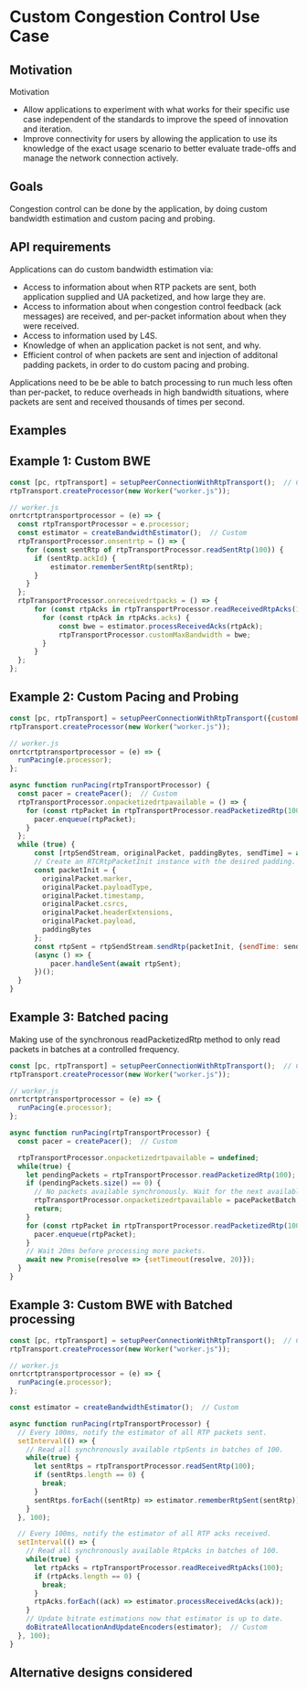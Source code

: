 # Custom Congestion Control Use Case

## Motivation

Motivation
- Allow applications to experiment with what works for their specific use case independent of the standards to improve the speed of innovation and iteration.
- Improve connectivity for users by allowing the application to use its knowledge of the exact usage scenario to better evaluate trade-offs and manage the network connection actively.

## Goals

Congestion control can be done by the application, by doing custom bandwidth estimation and custom pacing and probing.

## API requirements

Applications can do custom bandwidth estimation via:
- Access to information about when RTP packets are sent, both application supplied and UA packetized, and how large they are.
- Access to information about when congestion control feedback (ack messages) are received, and per-packet information about when they were received.
- Access to information used by L4S.
- Knowledge of when an application packet is not sent, and why.
- Efficient control of when packets are sent and injection of additonal padding packets, in order to do custom pacing and probing.

Applications need to be be able to batch processing to run much less often than per-packet, to reduce overheads in high bandwidth situations, where packets are sent and received thousands of times per second.

## Examples

## Example 1: Custom BWE

```javascript
const [pc, rtpTransport] = setupPeerConnectionWithRtpTransport();  // Custom
rtpTransport.createProcessor(new Worker("worker.js"));

// worker.js
onrtcrtptransportprocessor = (e) => {
  const rtpTransportProcessor = e.processor;
  const estimator = createBandwidthEstimator();  // Custom
  rtpTransportProcessor.onsentrtp = () => {
    for (const sentRtp of rtpTransportProcessor.readSentRtp(100)) {
      if (sentRtp.ackId) {
          estimator.rememberSentRtp(sentRtp);
      }
    }
  };
  rtpTransportProcessor.onreceivedrtpacks = () => {
      for (const rtpAcks in rtpTransportProcessor.readReceivedRtpAcks(100)) {
        for (const rtpAck in rtpAcks.acks) {
            const bwe = estimator.processReceivedAcks(rtpAck);
            rtpTransportProcessor.customMaxBandwidth = bwe;
        }
      }
  };
};
```

## Example 2: Custom Pacing and Probing

```javascript
const [pc, rtpTransport] = setupPeerConnectionWithRtpTransport({customPacer: true});  // Custom
rtpTransport.createProcessor(new Worker("worker.js"));

// worker.js
onrtcrtptransportprocessor = (e) => {
  runPacing(e.processor);
};

async function runPacing(rtpTransportProcessor) {
  const pacer = createPacer();  // Custom
  rtpTransportProcessor.onpacketizedrtpavailable = () => {
    for (const rtpPacket in rtpTransportProcessor.readPacketizedRtp(100)) {
      pacer.enqueue(rtpPacket);
    }
  };
  while (true) {
      const [rtpSendStream, originalPacket, paddingBytes, sendTime] = await pacer.dequeue();  // Custom
      // Create an RTCRtpPacketInit instance with the desired padding.
      const packetInit = {
        originalPacket.marker,
        originalPacket.payloadType,
        originalPacket.timestamp,
        originalPacket.csrcs,
        originalPacket.headerExtensions,
        originalPacket.payload,
        paddingBytes
      };
      const rtpSent = rtpSendStream.sendRtp(packetInit, {sendTime: sendTime});
      (async () => {
          pacer.handleSent(await rtpSent);
      })();
  }
}
```

## Example 3: Batched pacing
Making use of the synchronous readPacketizedRtp method to only read packets in batches
at a controlled frequency.

```javascript
const [pc, rtpTransport] = setupPeerConnectionWithRtpTransport();  // Custom
rtpTransport.createProcessor(new Worker("worker.js"));

// worker.js
onrtcrtptransportprocessor = (e) => {
  runPacing(e.processor);
};

async function runPacing(rtpTransportProcessor) {
  const pacer = createPacer();  // Custom

  rtpTransportProcessor.onpacketizedrtpavailable = undefined;
  while(true) {
    let pendingPackets = rtpTransportProcessor.readPacketizedRtp(100);
    if (pendingPackets.size() == 0) {
      // No packets available synchronously. Wait for the next available packet.
      rtpTransportProcessor.onpacketizedrtpavailable = pacePacketBatch;
      return;
    }
    for (const rtpPacket in rtpTransportProcessor.readPacketizedRtp(100)) {
      pacer.enqueue(rtpPacket);
    }
    // Wait 20ms before processing more packets.
    await new Promise(resolve => {setTimeout(resolve, 20)});
  }
}
```

## Example 3: Custom BWE with Batched processing

```javascript
const [pc, rtpTransport] = setupPeerConnectionWithRtpTransport();  // Custom
rtpTransport.createProcessor(new Worker("worker.js"));

// worker.js
onrtcrtptransportprocessor = (e) => {
  runPacing(e.processor);
};

const estimator = createBandwidthEstimator();  // Custom

async function runPacing(rtpTransportProcessor) {
  // Every 100ms, notify the estimator of all RTP packets sent.
  setInterval(() => {
    // Read all synchronously available rtpSents in batches of 100.
    while(true) {
      let sentRtps = rtpTransportProcessor.readSentRtp(100);
      if (sentRtps.length == 0) {
        break;
      }
      sentRtps.forEach((sentRtp) => estimator.rememberRtpSent(sentRtp));
    }
  }, 100);

  // Every 100ms, notify the estimator of all RTP acks received.
  setInterval(() => {
    // Read all synchronously available RtpAcks in batches of 100.
    while(true) {
      let rtpAcks = rtpTransportProcessor.readReceivedRtpAcks(100);
      if (rtpAcks.length == 0) {
        break;
      }
      rtpAcks.forEach((ack) => estimator.processReceivedAcks(ack));
    }
    // Update bitrate estimations now that estimator is up to date.
    doBitrateAllocationAndUpdateEncoders(estimator);  // Custom
  }, 100);
}
```

## Alternative designs considered

